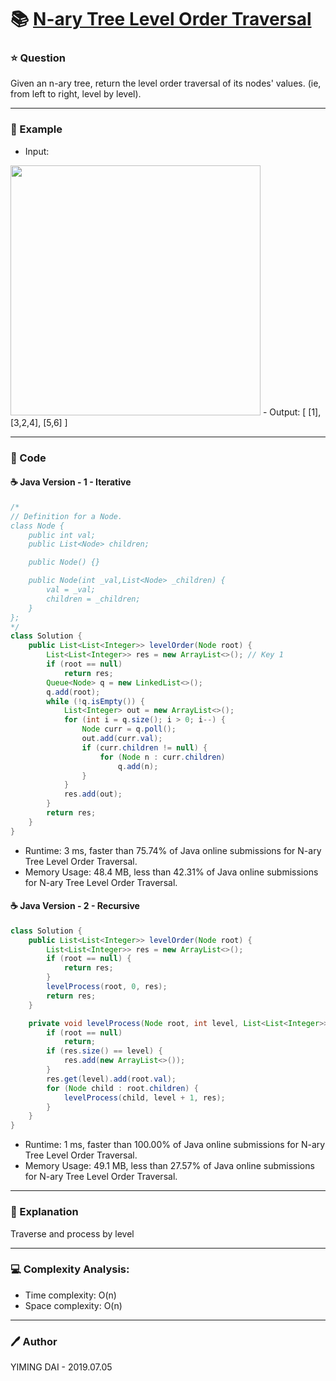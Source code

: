 # :books: [N-ary Tree Level Order Traversal](https://leetcode.com/problems/n-ary-tree-level-order-traversal/)

### :star: Question

Given an n-ary tree, return the level order traversal of its nodes' values. (ie, from left to right, level by level).

--- 

### :car: Example

- Input:
<img src="https://assets.leetcode.com/uploads/2018/10/12/narytreeexample.png" width=400cm />
- Output:
[
     [1],
     [3,2,4],
     [5,6]
]

---

### :hammer: Code

#### :coffee: Java Version - 1 - Iterative

```java
/*
// Definition for a Node.
class Node {
    public int val;
    public List<Node> children;

    public Node() {}

    public Node(int _val,List<Node> _children) {
        val = _val;
        children = _children;
    }
};
*/
class Solution {
    public List<List<Integer>> levelOrder(Node root) {
        List<List<Integer>> res = new ArrayList<>(); // Key 1
        if (root == null)
            return res;
        Queue<Node> q = new LinkedList<>();
        q.add(root);
        while (!q.isEmpty()) {
            List<Integer> out = new ArrayList<>();
            for (int i = q.size(); i > 0; i--) {
                Node curr = q.poll();
                out.add(curr.val);
                if (curr.children != null) {
                    for (Node n : curr.children)
                        q.add(n);
                }
            }
            res.add(out);
        }
        return res;
    }
}

```

- Runtime: 3 ms, faster than 75.74% of Java online submissions for N-ary Tree Level Order Traversal.
- Memory Usage: 48.4 MB, less than 42.31% of Java online submissions for N-ary Tree Level Order Traversal.


#### :coffee: Java Version - 2 - Recursive

```java
class Solution {
    public List<List<Integer>> levelOrder(Node root) {
        List<List<Integer>> res = new ArrayList<>();
        if (root == null) {
            return res;
        }
        levelProcess(root, 0, res);
        return res;
    }

    private void levelProcess(Node root, int level, List<List<Integer>> res) {
        if (root == null)
            return;
        if (res.size() == level) {
            res.add(new ArrayList<>());
        }
        res.get(level).add(root.val);
        for (Node child : root.children) {
            levelProcess(child, level + 1, res);
        }
    }
}
```

- Runtime: 1 ms, faster than 100.00% of Java online submissions for N-ary Tree Level Order Traversal.
- Memory Usage: 49.1 MB, less than 27.57% of Java online submissions for N-ary Tree Level Order Traversal.

---

### :pencil: Explanation

Traverse and process by level

---

### :computer: Complexity Analysis:

- Time complexity: O(n)
- Space complexity: O(n)

---

### :pen: Author

YIMING DAI - 2019.07.05
